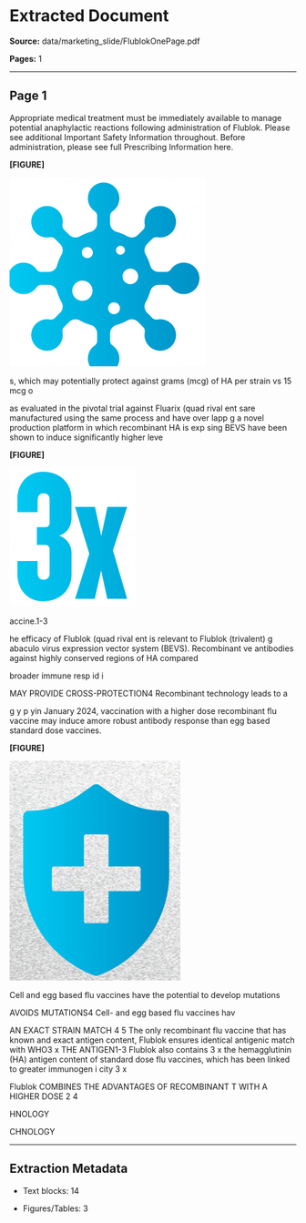 # Extracted Document

**Source:** data/marketing_slide/FlublokOnePage.pdf

**Pages:** 1

---


## Page 1

Appropriate medical treatment must be immediately available to manage potential anaphylactic reactions following administration of Flublok. Please see additional Important Safety Information throughout. Before administration, please see full Prescribing Information here.


**[FIGURE]**

![Figure from page 1](figures/figure_p1_88b71c58.png)

s, which may potentially protect against grams (mcg) of HA per strain vs 15 mcg o

as evaluated in the pivotal trial against Fluarix (quad rival ent sare manufactured using the same process and have over lapp g a novel production platform in which recombinant HA is exp sing BEVS have been shown to induce significantly higher leve


**[FIGURE]**

![Figure from page 1](figures/figure_p1_bc29f006.png)

accine.1-3

he efficacy of Flublok (quad rival ent is relevant to Flublok (trivalent) g abaculo virus expression vector system (BEVS). Recombinant ve antibodies against highly conserved regions of HA compared

broader immune resp id i

MAY PROVIDE CROSS-PROTECTION4 Recombinant technology leads to a

g y p yin January 2024, vaccination with a higher dose recombinant flu vaccine may induce amore robust antibody response than egg based standard dose vaccines.


**[FIGURE]**

![Figure from page 1](figures/figure_p1_4c1f5d52.png)

Cell and egg based flu vaccines have the potential to develop mutations

AVOIDS MUTATIONS4 Cell- and egg based flu vaccines hav

AN EXACT STRAIN MATCH 4 5 The only recombinant flu vaccine that has known and exact antigen content, Flublok ensures identical antigenic match with WHO3 x THE ANTIGEN1-3 Flublok also contains 3 x the hemagglutinin (HA) antigen content of standard dose flu vaccines, which has been linked to greater immunogen i city 3 x

Flublok COMBINES THE ADVANTAGES OF RECOMBINANT T WITH A HIGHER DOSE 2 4

HNOLOGY

CHNOLOGY


---

## Extraction Metadata

- Text blocks: 14

- Figures/Tables: 3
